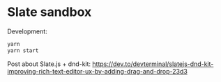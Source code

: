 # Slate sandbox

Development:
```bash
yarn
yarn start
```



Post about Slate.js + dnd-kit:
https://dev.to/devterminal/slatejs-dnd-kit-improving-rich-text-editor-ux-by-adding-drag-and-drop-23d3
